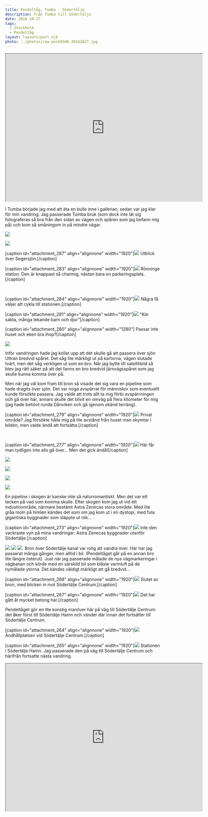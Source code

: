 ```yaml
---
title: Pendeltåg, Tumba - Södertälje
description: Från Tumba till Södertälje
date: 2016-10-27
tags:
  - Stockholm
  - Pendeltåg
layout: layouts/post.njk
photo: ../photos/raw-perk9346-20161027.jpg
---
```

<iframe src="https://www.google.com/maps/d/embed?mid=15CzRN-Wpwajsy50_HOwz070apliUmREz" width="640" height="480"></iframe>

I Tumba började jag med att äta en bulle inne i gallerian, sedan var jag klar för min vandring. Jag passerade Tumba bruk (som dock inte lät sig fotograferas så bra från den sidan av vägen och spåren som jag befann mig på) och kom så småningom in på mindre vägar.

<a href="../photos/raw-perk9274-20161027.jpg"><img class="alignnone size-full wp-image-289" src="../photos/raw-perk9274-20161027.jpg"  /></a>

<a href="../photos/raw-perk9277-20161027.jpg"><img class="alignnone size-full wp-image-290" src="../photos/raw-perk9277-20161027.jpg"  /></a>

[caption id="attachment_287" align="alignnone" width="1920"]<a href="../photos/raw-perk9301-20161027.jpg"><img class="breakout wp-image-287 size-full" src="../photos/raw-perk9301-20161027.jpg"  /></a> Utblick över Segersjön.[/caption]

[caption id="attachment_283" align="alignnone" width="1920"]<a href="../photos/raw-perk9313-20161027.jpg"><img class="wp-image-283 size-full" src="../photos/raw-perk9313-20161027.jpg"  /></a> Rönninge station. Den är knappast så charmig, nästan bara en parkeringsplats.[/caption]

&nbsp;

[caption id="attachment_284" align="alignnone" width="1920"]<a href="../photos/raw-perk9315-20161027.jpg"><img class="wp-image-284 size-full" src="../photos/raw-perk9315-20161027.jpg"  /></a> Några få väljer att cykla till stationen.[/caption]

[caption id="attachment_281" align="alignnone" width="1920"]<a href="../photos/raw-perk9326-20161027.jpg"><img class="wp-image-281 size-full" src="../photos/raw-perk9326-20161027.jpg"  /></a> "Kör sakta, många lekande barn och djur"[/caption]

[caption id="attachment_280" align="alignnone" width="1280"]<a href="../photos/raw-perk9328-20161027.jpg"><img class="wp-image-280 size-full" src="../photos/raw-perk9328-20161027.jpg" alt="" /></a> Passar inte huset och eken bra ihop?[/caption]

<a href="../photos/raw-perk9331-20161027.jpg"><img class="breakout alignnone wp-image-282 size-full" src="../photos/raw-perk9331-20161027.jpg" /></a>

Inför vandringen hade jag kollat upp att det skulle gå att passera över sjön Uttran bredvid spåret. Det såg lite märkligt ut på kartorna, vägen slutade tvärt, men det såg verkligen ut som en bro. När jag bytte till satellitbild så blev jag rätt säker på att det fanns en bro bredvid järnvägsspåret som jag skulle kunna komma över på.

Men när jag väl kom fram till bron så visade det sig vara en pipeline som hade dragits över sjön. Det var noga avspärrat för människor som eventuellt kunde försökte passera. Jag valde att trots allt ta mig förbi avspärrningen och gå över här, annars skulle det blivit en omväg på flera kilometer för mig (jag hade behövt runda Dånviken och gå igenom okänd terräng).

[caption id="attachment_279" align="alignnone" width="1920"]<a href="../photos/raw-perk9332-20161027.jpg"><img class="wp-image-279 size-full" src="../photos/raw-perk9332-20161027.jpg"  /></a> Privat område? Jag försökte hålla mig på lite avstånd från huset man skymtar i bilden, men valde ändå att fortsätta.[/caption]

&nbsp;

[caption id="attachment_277" align="alignnone" width="1920"]<a href="../photos/raw-perk9333-20161027.jpg"><img class="wp-image-277 size-full" src="../photos/raw-perk9333-20161027.jpg"  /></a> Här får man tydligen inte alls gå över... Men det gick ändå![/caption]

<a href="../photos/raw-perk9338-20161027.jpg"><img class="alignnone size-full wp-image-278" src="../photos/raw-perk9338-20161027.jpg"  /></a>

<a href="../photos/raw-perk9346-20161027.jpg"><img class="breakout alignnone wp-image-276 size-full" src="../photos/raw-perk9346-20161027.jpg"  /></a>

<a href="../photos/raw-perk9340-20161027.jpg"><img class="breakout alignnone wp-image-275 size-full" src="../photos/raw-perk9340-20161027.jpg"  /></a>

<a href="../photos/raw-perk9347-20161027.jpg"><img class="breakout alignnone wp-image-274 size-full" src="../photos/raw-perk9347-20161027.jpg"  /></a>

En pipeline i skogen är kanske inte så naturromantiskt. Men det var ett tecken på vad som komma skulle. Efter skogen kom jag ut vid ett industriområde, närmare bestämt Astra Zenecas stora område. Med lite gråa moln på himlen kändes det som om jag kom ut i en dystopi, med fula gigantiska byggnader som släppte ut rök...

[caption id="attachment_273" align="alignnone" width="1920"]<a href="../photos/raw-perk9356-20161027.jpg"><img class="wp-image-273 size-full" src="../photos/raw-perk9356-20161027.jpg"  /></a> Inte den vackraste vyn på mina vandringar: Astra Zenecas byggnader utanför Södertälje.[/caption]

<a href="../photos/raw-perk9350-20161027.jpg"><img class="alignnone size-full wp-image-272" src="../photos/raw-perk9350-20161027.jpg"  /></a> <a href="../photos/raw-perk9361-20161027.jpg"><img class="alignnone size-full wp-image-271" src="../photos/raw-perk9361-20161027.jpg"  /></a> <a href="../photos/raw-perk9371-20161027.jpg"><img class="alignnone size-full wp-image-270" src="../photos/raw-perk9371-20161027.jpg"  /></a>  Bron över Södertälje kanal var rolig att vandra över. Här har jag passerat många gånger, men alltid i bil. (Pendeltåget går på en annan bro lite längre österut). Just när jag passerade målade de nya vägmarkeringar i vägbanan och körde med en särskild bil som blåste varmluft på de nymålade ytorna. Det kändes väldigt märkligt att gå bredvid...

[caption id="attachment_268" align="alignnone" width="1920"]<a href="../photos/raw-perk9382-20161027.jpg"><img class="wp-image-268 size-full" src="../photos/raw-perk9382-20161027.jpg"  /></a> Slutet av bron, med blicken in mot Södertälje Centrum.[/caption]

[caption id="attachment_267" align="alignnone" width="1920"]<a href="../photos/raw-perk9387-20161027.jpg"><img class="breakout wp-image-267 size-full" src="../photos/raw-perk9387-20161027.jpg"  /></a> Det har gått åt mycket betong här.[/caption]

Pendeltåget gör en lite konstig manöver här på väg till Södertälje Centrum: det åker först till Södertälje Hamn och vänder där innan det fortsätter till Södertälje Centrum.

[caption id="attachment_264" align="alignnone" width="1920"]<a href="../photos/raw-perk9396-20161027.jpg"><img class="wp-image-264 size-full" src="../photos/raw-perk9396-20161027.jpg"  /></a> Ändhållplatsen vid Södertälje Centrum.[/caption]

[caption id="attachment_265" align="alignnone" width="1920"]<a href="../photos/raw-perk9390-20161027.jpg"><img class="wp-image-265 size-full" src="../photos/raw-perk9390-20161027.jpg"  /></a> Stationen i Södertälje Hamn. Jag passerade den på väg till Södertälje Centrum och härifrån fortsatte nästa vandring.

<iframe src="https://www.google.com/maps/d/embed?mid=15CzRN-Wpwajsy50_HOwz070apliUmREz" width="640" height="480"></iframe>